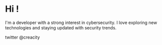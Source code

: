 # Hi !

I'm a developer with a strong interest in cybersecurity. I love exploring new technologies and staying updated with security trends.

twitter @creacity
